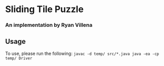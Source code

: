 # Sliding Tile Puzzle
### An implementation by Ryan Villena

## Usage

To use, please run the following:
`
javac -d temp/ src/*.java
java -ea -cp temp/ Driver
`


